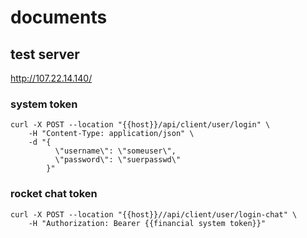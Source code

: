 # documents

## test server 
http://107.22.14.140/

### system token
```curl
curl -X POST --location "{{host}}/api/client/user/login" \
    -H "Content-Type: application/json" \
    -d "{
          \"username\": \"someuser\",
          \"password\": \"suerpasswd\"
        }"
```

### rocket chat token
```
curl -X POST --location "{{host}}//api/client/user/login-chat" \
    -H "Authorization: Bearer {{financial system token}}"
```
